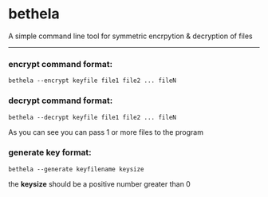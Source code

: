 # bethela

A simple command line tool for symmetric encrpytion & decryption of files 

----------------------------------------------------

### encrypt command format:

```
bethela --encrypt keyfile file1 file2 ... fileN
```

### decrypt command format:

```
bethela --decrypt keyfile file1 file2 ... fileN
```
As you can see you can pass 1 or more files to the program


### generate key format:

```
bethela --generate keyfilename keysize
```
the **keysize** should be a positive number greater than 0
